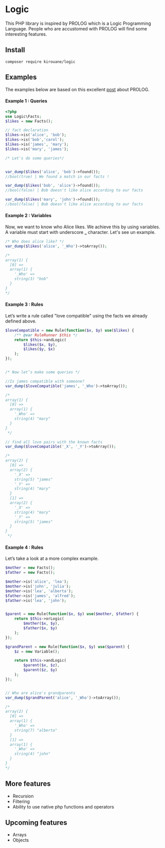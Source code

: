 Logic
=====

This PHP library is inspired by PROLOG which is a Logic Programming Language. People who are accustomed with PROLOG will find some interesting features.


Install
-------

`composer require kirouane/logic`

Examples
--------

The examples below are based on this excellent [post](https://bernardopires.com/2013/10/try-logic-programming-a-gentle-introduction-to-prolog/) about PROLOG.

#### Example 1 : Queries

```php
<?php
use Logic\Facts;
$likes = new Facts();

// fact declaration
$likes->is('alice', 'bob');
$likes->is('bob','carol');
$likes->is('james', 'mary');
$likes->is('mary', 'james');

/* Let's do some queries*/


var_dump($likes('alice', 'bob')->found());
//bool(true) | We found a match in our facts !

var_dump($likes('bob', 'alice')->found());
//bool(false) | Bob doesn't like alice according to our facts

var_dump($likes('mary', 'john')->found());
//bool(false) | Bob doesn't like alice according to our facts
``` 

#### Example 2 : Variables

Now, we want to know who Alice likes. We achieve this by using variables. A variable must start with underscore **_** character. Let's see un example.

```php
/* Who does alice like? */
var_dump($likes('alice', '_Who')->toArray());

/*
array(1) {
  [0] =>
  array(1) {
    '_Who' =>
    string(3) "bob"
  }
}
*/
``` 


#### Example 3 : Rules

Let’s write a rule called "love compatible" using the facts we already defined above.

```php
$loveCompatible = new Rule(function($x, $y) use($likes) {
    /** @var RuleRunner $this */
    return $this->andLogic(
        $likes($x, $y),
        $likes($y, $x)
    );
});


/* Now let’s make some queries */

//Is james compatible with someone?
var_dump($loveCompatible('james', '_Who')->toArray());

/*
array(1) {
  [0] =>
  array(1) {
    '_Who' =>
    string(4) "mary"
  }
}
 */

// find all love pairs with the known facts
var_dump($loveCompatible('_X', '_Y')->toArray());

/*
array(2) {
  [0] =>
  array(2) {
    '_X' =>
    string(5) "james"
    '_Y' =>
    string(4) "mary"
  }
  [1] =>
  array(2) {
    '_X' =>
    string(4) "mary"
    '_Y' =>
    string(5) "james"
  }
}
 */
```

#### Example 4 : Rules

Let’s take a look at a more complex example.

```php
$mother = new Facts();
$father = new Facts();

$mother->is('alice', 'lea');
$mother->is('john', 'julia');
$mother->is('lea', 'alberta');
$father->is('james', 'alfred');
$father->is('lea', 'john');


$parent = new Rule(function($x, $y) use($mother, $father) {
    return $this->orLogic(
        $mother($x, $y),
        $father($x, $y)
    );
});

$grandParent = new Rule(function($x, $y) use($parent) {
    $z = new Variable();

    return $this->andLogic(
        $parent($x, $z),
        $parent($z, $y)
    );
});


// Who are alice's grandparents
var_dump($grandParent('alice', '_Who')->toArray());

/*
array(2) {
  [0] =>
  array(1) {
    '_Who' =>
    string(7) "alberta"
  }
  [1] =>
  array(1) {
    '_Who' =>
    string(4) "john"
  }
}
*/
```


More features
-------------

* Recursion
* Filtering
* Ability to use native php functions and operators


Upcoming features
-----------------

* Arrays
* Objects




